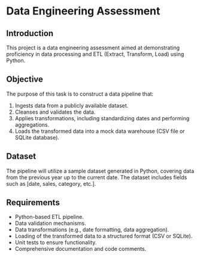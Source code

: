 # Data Engineering Assessment

## Introduction
This project is a data engineering assessment aimed at demonstrating proficiency in data processing and ETL (Extract, Transform, Load) using Python.

## Objective
The purpose of this task is to construct a data pipeline that:
1. Ingests data from a publicly available dataset.
2. Cleanses and validates the data.
3. Applies transformations, including standardizing dates and performing aggregations.
4. Loads the transformed data into a mock data warehouse (CSV file or SQLite database).

## Dataset
The pipeline will utilize a sample dataset generated in Python, covering data from the previous year up to the current date. The dataset includes fields such as [date, sales, category, etc.].

## Requirements
- Python-based ETL pipeline.
- Data validation mechanisms.
- Data transformations (e.g., date formatting, data aggregation).
- Loading of the transformed data to a structured format (CSV or SQLite).
- Unit tests to ensure functionality.
- Comprehensive documentation and code comments.
